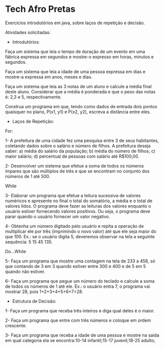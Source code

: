 # Tech Afro Pretas


Exercícios introdutórios em java, sobre laços de repetição e decisão.

Atividades solicitadas:

- Introdutórios:

Faça um sistema que leia o tempo de duração de um evento em uma fábrica expressa em segundos e mostre-o expresso em horas, minutos e segundos.

Faça um sistema que leia a idade de uma pessoa expressa em dias e mostre-a expressa em anos, meses e dias.

Faça um sistema que leia as 3 notas de um aluno e calcule a média final deste aluno. Considerar que a média é ponderada e que o peso das notas é: 2,3 e 5, respectivamente.

Construa um programa em que, tendo como dados de entrada dois pontos quaisquer no plano, P(x1, y1) e P(x2, y2), escreva a distância entre eles.

- Laços de Repetição:

For:

1- A prefeitura de uma cidade fez uma pesquisa entre 3 de seus habitantes, coletando dados sobre o salário e número de filhos. A prefeitura deseja saber: a) média do salário da população; b) média do número de filhos; c) maior salário; d) percentual de pessoas com salário até R$100,00.

2- Desenvolver um sistema que efetue a soma de todos os números ímpares que são múltiplos de três e que se encontram no conjunto dos números de 1 até 500.

While

3- Elaborar um programa que efetue a leitura sucessiva de valores numéricos e apresente no final o total do somatório, a média e o total de valores lidos. O programa deve fazer as leituras dos valores enquanto o usuário estiver fornecendo valores positivos. Ou seja, o programa deve parar quando o usuário fornecer um valor negativo.

4- Obtenha um número digitado pelo usuário e repita a operação de multiplicar ele por três (imprimindo o novo valor) até que ele seja maior do que 100. Ex.: se o usuário digita 5, deveremos observar na tela a seguinte sequência: 5 15 45 135.

Do...While

5- Faça um programa que mostre uma contagem na tela de 233 a 456, só que contando de 3 em 3 quando estiver entre 300 e 400 e de 5 em 5 quando não estiver.

6- Faça um programa que pegue um número do teclado e calcule a soma de todos os números de 1 até ele. Ex.: o usuário entra 7, o programa vai mostrar 28, pois 1+2+3+4+5+6+7=28.

- Estrutura de Decisão:

1- Faça um programa que receba três inteiros e diga qual deles é o maior.

2- Faça um programa que entre com três números e coloque em ordem crescente.

3- Faça um programa que receba a idade de uma pessoa e mostre na saída em qual categoria ela se encontra:10-14 infantil;15-17 juvenil;18-25 adulto;
